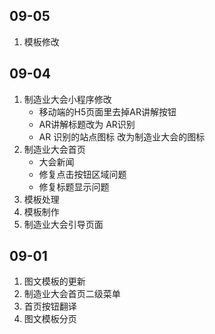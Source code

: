 ## 09-05

1. 模板修改
## 09-04

1. 制造业大会小程序修改
	- 移动端的H5页面里去掉AR讲解按钮
	- AR讲解标题改为 AR识别
	- AR 识别的站点图标 改为制造业大会的图标
2. 制造业大会首页
	- 大会新闻
	- 修复点击按钮区域问题
	- 修复标题显示问题
3. 模板处理
4. 模板制作
5. 制造业大会引导页面
## 09-01

1. 图文模板的更新
2. 制造业大会首页二级菜单
3. 首页按钮翻译
4. 图文模板分页